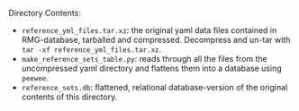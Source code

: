Directory Contents:
 - `reference_yml_files.tar.xz`: the original yaml data files contained in RMG-database, tarballed and compressed. Decompress and un-tar with `tar -xf reference_yml_files.tar.xz`.
 - `make_reference_sets_table.py`: reads through all the files from the uncompressed yaml directory and flattens them into a database using `peewee`.
 - `reference_sets.db`: flattened, relational database-version of the original contents of this directory.